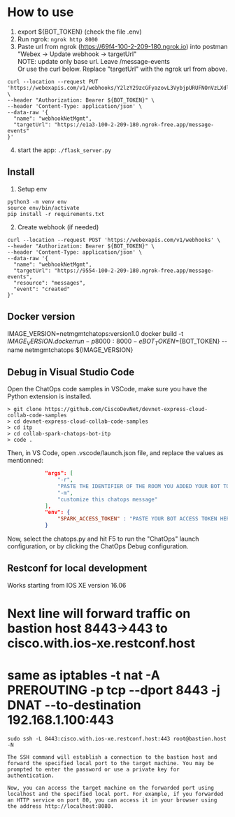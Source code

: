 # How to use
1. export ${BOT_TOKEN} (check the file .env)
2. Run ngrok: `ngrok http 8000`
3. Paste url from ngrok (https://69f4-100-2-209-180.ngrok.io) into postman "Webex -> Update webhook -> targetUrl"  
NOTE: update only base url. Leave /message-events  
Or use the curl below. Replace "targetUrl" with the ngrok url from above.
```
curl --location --request PUT 'https://webexapis.com/v1/webhooks/Y2lzY29zcGFyazovL3VybjpURUFNOnVzLXdlc3QtMl9yL1dFQkhPT0svNzlmN2Y4ZjYtZTBiNy00ZTI4LTlmZWYtMGQ3YTRlNTkyMGM3' \
--header "Authorization: Bearer ${BOT_TOKEN}" \
--header 'Content-Type: application/json' \
--data-raw '{
  "name": "webhookNetMgmt",
  "targetUrl": "https://e1a3-100-2-209-180.ngrok-free.app/message-events"
}'
```
4. start the app: `./flask_server.py`


## Install

1. Setup env
```
python3 -m venv env
source env/bin/activate
pip install -r requirements.txt
```

2. Create webhook (if needed)
```
curl --location --request POST 'https://webexapis.com/v1/webhooks' \
--header "Authorization: Bearer ${BOT_TOKEN}" \
--header 'Content-Type: application/json' \
--data-raw '{
  "name": "webhookNetMgmt",
  "targetUrl": "https://9554-100-2-209-180.ngrok-free.app/message-events",
  "resource": "messages",
  "event": "created"
}'
``` 


## Docker version
IMAGE_VERSION=netmgmtchatops:version1.0
docker build -t ${IMAGE_VERSION} .
docker run -p 8000:8000 -e BOT_TOKEN=${BOT_TOKEN} --name netmgmtchatops ${IMAGE_VERSION}


## Debug in Visual Studio Code

Open the ChatOps code samples in VSCode, make sure you have the Python extension is installed.

```shell
> git clone https://github.com/CiscoDevNet/devnet-express-cloud-collab-code-samples
> cd devnet-express-cloud-collab-code-samples
> cd itp
> cd collab-spark-chatops-bot-itp
> code .
```

Then, in VS Code, open .vscode/launch.json file, and replace the values as mentionned:

```json
            "args": [
                "-r",
                "PASTE THE IDENTIFIER OF THE ROOM YOU ADDED YOUR BOT TO",
                "-m",
                "customize this chatops message"
            ],
            "env": {
                "SPARK_ACCESS_TOKEN" : "PASTE YOUR BOT ACCESS TOKEN HERE"
            }
```

Now, select the chatops.py 
and hit F5 to run the "ChatOps" launch configuration, or by clicking the ChatOps Debug configuration.


## Restconf for local development
Works starting from IOS XE version 16.06
# Next line will forward traffic on bastion host 8443->443 to cisco.with.ios-xe.restconf.host
# same as iptables -t nat -A PREROUTING -p tcp --dport 8443 -j DNAT --to-destination 192.168.1.100:443

``sudo ssh -L 8443:cisco.with.ios-xe.restconf.host:443 root@bastion.host -N``
```
The SSH command will establish a connection to the bastion host and forward the specified local port to the target machine. You may be prompted to enter the password or use a private key for authentication.

Now, you can access the target machine on the forwarded port using localhost and the specified local port. For example, if you forwarded an HTTP service on port 80, you can access it in your browser using the address http://localhost:8080.
```


